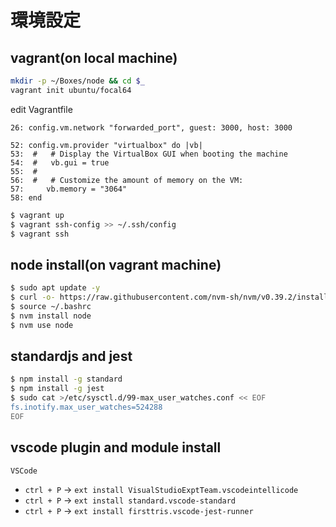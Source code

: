 # 環境設定 

## vagrant(on local machine)

```bash
mkdir -p ~/Boxes/node && cd $_
vagrant init ubuntu/focal64
```

edit Vagrantfile

```
26: config.vm.network "forwarded_port", guest: 3000, host: 3000

52: config.vm.provider "virtualbox" do |vb|
53:  #   # Display the VirtualBox GUI when booting the machine
54:  #   vb.gui = true
55:  #
56:  #   # Customize the amount of memory on the VM:
57:     vb.memory = "3064"
58: end
```

```bash
$ vagrant up
$ vagrant ssh-config >> ~/.ssh/config
$ vagrant ssh
```

## node install(on vagrant machine)

```sh
$ sudo apt update -y
$ curl -o- https://raw.githubusercontent.com/nvm-sh/nvm/v0.39.2/install.sh | bash
$ source ~/.bashrc
$ nvm install node
$ nvm use node
```

## standardjs and jest

```sh
$ npm install -g standard
$ npm install -g jest
$ sudo cat >/etc/sysctl.d/99-max_user_watches.conf << EOF
fs.inotify.max_user_watches=524288
EOF
```

## vscode plugin and module install

```VSCode```

- `ctrl + P` -> `ext install VisualStudioExptTeam.vscodeintellicode`
- `ctrl + P` -> `ext install standard.vscode-standard`
- `ctrl + P` -> `ext install firsttris.vscode-jest-runner`
